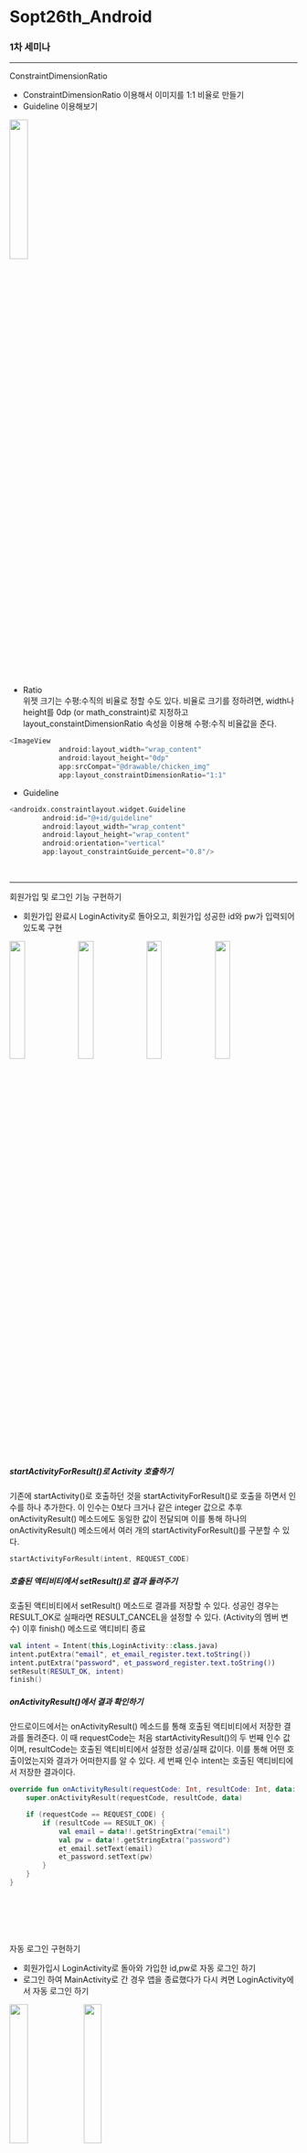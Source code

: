 # Sopt26th_Android

### 1차 세미나
------------
ConstraintDimensionRatio
- ConstraintDimensionRatio 이용해서 이미지를 1:1 비율로 만들기
- Guideline 이용해보기
<img src="https://user-images.githubusercontent.com/51014789/80585582-93cd2a00-8a4e-11ea-9f52-7c7172059ba9.PNG" width="25%">

- Ratio<br>
위젯 크기는 수평:수직의 비율로 정할 수도 있다. 비율로 크기를 정하려면, width나 height를 0dp (or math_constraint)로 지정하고 layout_constaintDimensionRatio 속성을 이용해 수평:수직 비율값을 준다.
```kotlin
<ImageView
            android:layout_width="wrap_content"
            android:layout_height="0dp"
            app:srcCompat="@drawable/chicken_img"
            app:layout_constraintDimensionRatio="1:1"
```
            
            
- Guideline
```kotlin
<androidx.constraintlayout.widget.Guideline
        android:id="@+id/guideline"
        android:layout_width="wrap_content"
        android:layout_height="wrap_content"
        android:orientation="vertical"
        app:layout_constraintGuide_percent="0.8"/>
```

<br>

------------
회원가입 및 로그인 기능 구현하기
- 회원가입 완료시 LoginActivity로 돌아오고, 회원가입 성공한 id와 pw가 입력되어 있도록 구현
<div>
<img src="https://user-images.githubusercontent.com/51014789/80586544-11de0080-8a50-11ea-98ee-65e8818ba109.PNG" width="23%">
<img src="https://user-images.githubusercontent.com/51014789/80586549-14405a80-8a50-11ea-844b-0d9f7e3824fc.PNG" width="23%">
<img src="https://user-images.githubusercontent.com/51014789/80586555-15718780-8a50-11ea-902b-8932187a7fb0.PNG" width="23%">
<img src="https://user-images.githubusercontent.com/51014789/80586557-16a2b480-8a50-11ea-959f-f901351bf4f6.PNG" width="23%">
</div>

##### startActivityForResult()로 Activity 호출하기
기존에 startActivity()로 호출하던 것을 startActivityForResult()로 호출을 하면서 인수를 하나 추가한다. 이 인수는 0보다 크거나 같은 integer 값으로 추후 onActivityResult() 메소드에도 동일한 값이 전달되며 이를 통해 하나의 onActivityResult() 메소드에서 여러 개의 startActivityForResult()를 구분할 수 있다.
```kotlin
startActivityForResult(intent, REQUEST_CODE)
```
##### 호출된 액티비티에서 setResult()로 결과 돌려주기
호출된 액티비티에서 setResult() 메소드로 결과를 저장할 수 있다. 성공인 경우는 RESULT_OK로 실패라면 RESULT_CANCEL을 설정할 수 있다. (Activity의 멤버 변수) 이후 finish() 메소드로 액티비티 종료
```kotlin
val intent = Intent(this,LoginActivity::class.java)
intent.putExtra("email", et_email_register.text.toString())
intent.putExtra("password", et_password_register.text.toString())
setResult(RESULT_OK, intent)
finish()
```
##### onActivityResult()에서 결과 확인하기	
안드로이드에서는 onActivityResult() 메소드를 통해 호출된 액티비티에서 저장한 결과를 돌려준다. 이 때 requestCode는 처음 startActivityResult()의 두 번째 인수 값이며, resultCode는 호출된 액티비티에서 설정한 성공/실패 값이다. 이를 통해 어떤 호출이었는지와 결과가 어떠한지를 알 수 있다. 세 번째 인수 intent는 호출된 액티비티에서 저장한 결과이다.
```kotlin
override fun onActivityResult(requestCode: Int, resultCode: Int, data: Intent?) {
    super.onActivityResult(requestCode, resultCode, data)

    if (requestCode == REQUEST_CODE) {
        if (resultCode == RESULT_OK) {
            val email = data!!.getStringExtra("email")
            val pw = data!!.getStringExtra("password")
            et_email.setText(email)
            et_password.setText(pw)
        }
    }
}
```
<br><br>
------------
자동 로그인 구현하기
- 회원가입시 LoginActivity로 돌아와 가입한 id,pw로 자동 로그인 하기
- 로그인 하여 MainActivity로 간 경우 앱을 종료했다가 다시 켜면 LoginActivity에서 자동 로그인 하기
<div><img src="https://user-images.githubusercontent.com/51014789/80666355-ec480a00-8ad6-11ea-920e-95a8a984fea2.png" width="25%">
<img src="https://user-images.githubusercontent.com/51014789/80587156-05a67300-8a51-11ea-9f7d-69dbc0323276.png" width="25%"></div>
회원가입 하면 LoginActivity로 돌아와 자동으로 로그인 한다고 알려주고 2초 뒤 MainActivity로 넘어간다.<br>
로그아웃 버튼을 누르지 않는 한 앱을 종료했다가 다시 켜면 자동 로그인 toast 메시지와 함께 자동 로그인이 되고 MainActivity로 넘어간다.

##### SharedPreferences
SharedPreferences를 이용하여 SharedPreferenceController의 getUserID가 비어있으면 로그인 액티비티를 호출하고 저장되어 있는 정보가 있을 경우 바로 로그인 다음 액티비티를 호출했다.

<br><br>

### 2차 세미나
------------
Bottom Navigation, ViewPager, RecyclerView 실습
<div>
<img src="https://user-images.githubusercontent.com/51014789/80582994-975eb200-8a4a-11ea-8255-d4629adf60ae.PNG" width="25%">
<img src="https://user-images.githubusercontent.com/51014789/80583024-a180b080-8a4a-11ea-9338-dae654186c78.PNG" width="25%">
<img src="https://user-images.githubusercontent.com/51014789/80583031-a3e30a80-8a4a-11ea-9bd1-5ab7f2f2d3ae.PNG" width="25%">
</div>

<br>

------------
RecyclerView의 itemDecoration, clipToPadding
- itemDecoration<br>
itemDecoration 클래스는 리사이클러뷰 내부에 있는 추상 클래스로, 리사이클러뷰의 아이템을 꾸미는 역할을 한다.
<img src="https://user-images.githubusercontent.com/51014789/81203614-1cc20380-9003-11ea-81c6-f9d08e79ea8d.PNG" width="25%">
RecyclerViewItemDecoration이라는 ItemDecoration 클래스를 만들어 짝수번째 아이템은 좌우 간격, 홀수번째 아이템은 상하 간격을 주도록 설정했고 DividerItemDecoration으로 VERTICAL 구분선을 추가하여 리사이클러뷰에 적용했다.
<br>

- clipToPadding<br>
리사이클러뷰에 패딩을 준 경우 패딩 공간만큼 아이템이 잘린다. 이 때 android:clipToPadding="false" 속성을 주면 스크롤시 패딩 공간을 스크롤 영역으로 활용할 수 있다.
<div><img src="https://user-images.githubusercontent.com/51014789/81203981-8b9f5c80-9003-11ea-99c6-f30b4e6f835b.PNG" width="25%">
<img src="https://user-images.githubusercontent.com/51014789/81204036-9fe35980-9003-11ea-831d-8053ae00049e.PNG" width="25%"></div>

<br>

------------
네이버 웹툰 뷰<br>
<img src="https://user-images.githubusercontent.com/51014789/81204124-c1444580-9003-11ea-80b2-09c4b854bbee.PNG" width="25%"><br><br>
xml의 recyclerview에서 layoutManager 속성을 GridLayoutManager로 설정해주고 spanCount 속성을 3으로 설정했다.
```kotlin
app:layoutManager="androidx.recyclerview.widget.GridLayoutManager"
app:spanCount="3"
```
Textview를 이용해 텍스트를 처리할 때 일정 글자수만 보여지고 글자 줄임을 하고 싶다면 Textview의 maxLines와 ellipsize 속성을 이용해 지정할 수 있다.
```kotlin
android:ellipsize="end"
android:maxLines="1"
```


